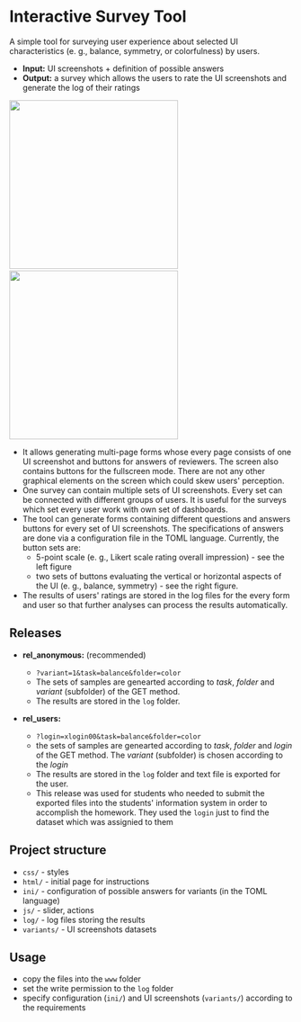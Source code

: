 # Interactive Survey Tool
A simple tool for surveying user experience about selected UI characteristics (e. g., balance, symmetry, or colorfulness) by users.

- **Input:** UI screenshots + definition of possible answers
- **Output:** a survey which allows the users to rate the UI screenshots and generate the log of their ratings

<a href="https://user-images.githubusercontent.com/1479229/58249643-bb584480-7d5f-11e9-91f8-8653e6a51545.png"><img src="https://user-images.githubusercontent.com/1479229/58249643-bb584480-7d5f-11e9-91f8-8653e6a51545.png" height="300"/></a>
&nbsp;&nbsp;&nbsp;&nbsp;
<a href="https://user-images.githubusercontent.com/1479229/58249642-bb584480-7d5f-11e9-9fc4-351544a3b265.png"><img src="https://user-images.githubusercontent.com/1479229/58249642-bb584480-7d5f-11e9-9fc4-351544a3b265.png" height="300"/></a>

- It allows generating multi-page forms whose every page consists of one UI screenshot and buttons for answers of reviewers. The screen also contains buttons for the fullscreen mode. There are not any other graphical elements on the screen which could skew users' perception.
- One survey can contain multiple sets of UI screenshots. Every set can be connected with different groups of users. It is useful for the surveys which set every user work with own set of dashboards.
- The tool can generate forms containing different questions and answers buttons for every set of UI screenshots. The specifications of answers are done via a configuration file in the TOML language. Currently, the button sets are:
  - 5-point scale (e. g., Likert scale rating overall impression) - see the left figure
  - two sets of buttons evaluating the vertical or horizontal aspects of the UI (e. g., balance, symmetry) - see the right figure.
- The results of users' ratings are stored in the log files for the every form and user so that further analyses can process the results automatically.

## Releases
- **rel_anonymous:** (recommended)
  - ``?variant=1&task=balance&folder=color``
  - The sets of samples are genearted according to *task*, *folder* and *variant* (subfolder) of the GET method.
  - The results are stored in the ``log`` folder.

- **rel_users:**
  - ``?login=xlogin00&task=balance&folder=color``
  - the sets of samples are genearted according to *task*, *folder* and *login* of the GET method. The *variant* (subfolder) is chosen according to the *login*
  - The results are stored in the ``log`` folder and text file is exported for the user.
  - This release was used for students who needed to submit the exported files into the students' information system in order to accomplish the homework. They used the ``login`` just to find the dataset which was assignied to them

## Project structure
- ``css/`` - styles
- ``html/`` - initial page for instructions
- ``ini/`` - configuration of possible answers for variants (in the TOML language)
- ``js/`` - slider, actions
- ``log/`` - log files storing the results
- ``variants/`` - UI screenshots datasets
  
## Usage
- copy the files into the ``www`` folder
- set the write permission to the ``log`` folder
- specify configuration (``ini/``) and UI screenshots (``variants/``) according to the requirements 
